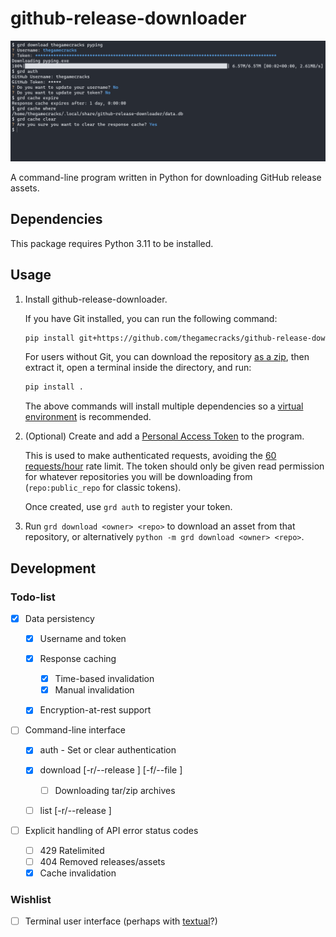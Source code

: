 # github-release-downloader

![A demonstration of the program in bash](/images/demo-2023-03-15.png)

A command-line program written in Python for downloading GitHub release assets.

## Dependencies

This package requires Python 3.11 to be installed.

## Usage

1. Install github-release-downloader.

   If you have Git installed, you can run the following command:

   ```sh
   pip install git+https://github.com/thegamecracks/github-release-downloader
   ```

   For users without Git, you can download the repository [as a zip], then
   extract it, open a terminal inside the directory, and run:

   ```sh
   pip install .
   ```

   The above commands will install multiple dependencies
   so a [virtual environment] is recommended.

2. (Optional) Create and add a [Personal Access Token] to the program.

   This is used to make authenticated requests, avoiding the [60 requests/hour]
   rate limit. The token should only be given read permission for whatever
   repositories you will be downloading from (`repo:public_repo` for classic tokens).

   Once created, use `grd auth` to register your token.

3. Run `grd download <owner> <repo>` to download an asset from that repository,
   or alternatively `python -m grd download <owner> <repo>`.

[Personal Access Token]: https://github.com/settings/tokens
[60 requests/hour]: https://docs.github.com/en/rest/overview/resources-in-the-rest-api#rate-limiting
[as a zip]: https://github.com/thegamecracks/github-release-downloader/archive/refs/heads/main.zip
[virtual environment]: https://docs.python.org/3/library/venv.html

## Development

### Todo-list

- [X] Data persistency

    - [X] Username and token
    - [X] Response caching

        - [X] Time-based invalidation
        - [X] Manual invalidation

    - [X] Encryption-at-rest support

- [ ] Command-line interface

    - [X] auth - Set or clear authentication
    - [X] download [-r/--release <name>] [-f/--file <name>] <owner> <repo>

        - [ ] Downloading tar/zip archives

    - [ ] list [-r/--release <name>] <owner> <repo>

- [ ] Explicit handling of API error status codes

    - [ ] 429 Ratelimited
    - [ ] 404 Removed releases/assets
    - [X] Cache invalidation

### Wishlist

- [ ] Terminal user interface (perhaps with [textual]?)

[textual]: https://github.com/Textualize/textual
